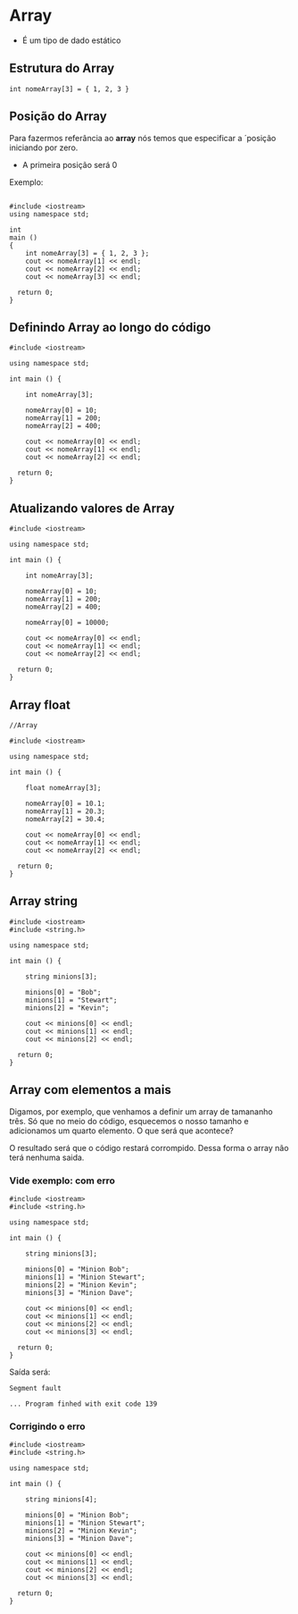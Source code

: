 # Array
- É um tipo de dado estático

## Estrutura do Array
```int nomeArray[3] = { 1, 2, 3 }```

## Posição do Array
Para fazermos referância ao __array__ nós temos que especificar a ´posição iniciando por zero.

- A primeira posição será 0

Exemplo:
```//Array

#include <iostream>
using namespace std;

int
main ()
{
    int nomeArray[3] = { 1, 2, 3 };
    cout << nomeArray[1] << endl;
    cout << nomeArray[2] << endl;
    cout << nomeArray[3] << endl;

  return 0;
}

```

## Definindo Array ao longo do código

```
#include <iostream>

using namespace std;

int main () {
    
    int nomeArray[3];
    
    nomeArray[0] = 10;
    nomeArray[1] = 200;
    nomeArray[2] = 400;
   
    cout << nomeArray[0] << endl;
    cout << nomeArray[1] << endl;
    cout << nomeArray[2] << endl;

  return 0;
}
```

## Atualizando valores de Array

```
#include <iostream>

using namespace std;

int main () {
    
    int nomeArray[3];
    
    nomeArray[0] = 10;
    nomeArray[1] = 200;
    nomeArray[2] = 400;
    
    nomeArray[0] = 10000;
    
    cout << nomeArray[0] << endl;
    cout << nomeArray[1] << endl;
    cout << nomeArray[2] << endl;

  return 0;
}
```

## Array float

```
//Array

#include <iostream>

using namespace std;

int main () {
    
    float nomeArray[3];
    
    nomeArray[0] = 10.1;
    nomeArray[1] = 20.3;
    nomeArray[2] = 30.4;

    cout << nomeArray[0] << endl;
    cout << nomeArray[1] << endl;
    cout << nomeArray[2] << endl;

  return 0;
}
```

## Array string

```
#include <iostream>
#include <string.h>

using namespace std;

int main () {
    
    string minions[3];
    
    minions[0] = "Bob";
    minions[1] = "Stewart";
    minions[2] = "Kevin";

    cout << minions[0] << endl;
    cout << minions[1] << endl;
    cout << minions[2] << endl;

  return 0;
}

```

## Array com elementos a mais

Digamos, por exemplo, que venhamos a definir um array de tamananho três. Só que no meio do código, esquecemos o nosso tamanho e adicionamos um quarto elemento.  O que será que acontece?  

O resultado será que o código restará corrompido.  Dessa forma o array não terá nenhuma saida.

### Vide exemplo: com erro


```
#include <iostream>
#include <string.h>

using namespace std;

int main () {
    
    string minions[3];
    
    minions[0] = "Minion Bob";
    minions[1] = "Minion Stewart";
    minions[2] = "Minion Kevin";
    minions[3] = "Minion Dave";

    cout << minions[0] << endl;
    cout << minions[1] << endl;
    cout << minions[2] << endl;
    cout << minions[3] << endl;
    
  return 0;
}
```

Saída será:

```
Segment fault 

... Program finhed with exit code 139
```


### Corrigindo o erro

```
#include <iostream>
#include <string.h>

using namespace std;

int main () {
    
    string minions[4];
    
    minions[0] = "Minion Bob";
    minions[1] = "Minion Stewart";
    minions[2] = "Minion Kevin";
    minions[3] = "Minion Dave";

    cout << minions[0] << endl;
    cout << minions[1] << endl;
    cout << minions[2] << endl;
    cout << minions[3] << endl;
    
  return 0;
}
```
